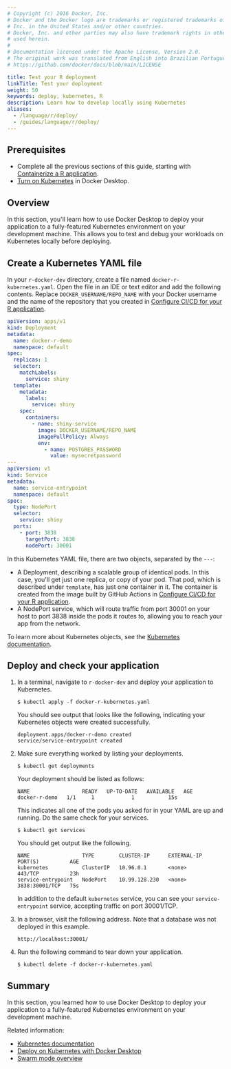 ```yaml
---
# Copyright (c) 2016 Docker, Inc.
# Docker and the Docker logo are trademarks or registered trademarks of Docker,
# Inc. in the United States and/or other countries.
# Docker, Inc. and other parties may also have trademark rights in other terms
# used herein.
#
# Documentation licensed under the Apache License, Version 2.0.
# The original work was translated from English into Brazilian Portuguese.
# https://github.com/docker/docs/blob/main/LICENSE

title: Test your R deployment
linkTitle: Test your deployment
weight: 50
keywords: deploy, kubernetes, R
description: Learn how to develop locally using Kubernetes
aliases:
  - /language/r/deploy/
  - /guides/language/r/deploy/
---
```

## Prerequisites

- Complete all the previous sections of this guide, starting with [Containerize a R application](containerize.md).
- [Turn on Kubernetes](/manuals/desktop/features/kubernetes.md#install-and-turn-on-kubernetes) in Docker Desktop.

## Overview

In this section, you'll learn how to use Docker Desktop to deploy your application to a fully-featured Kubernetes environment on your development machine. This allows you to test and debug your workloads on Kubernetes locally before deploying.

## Create a Kubernetes YAML file

In your `r-docker-dev` directory, create a file named
`docker-r-kubernetes.yaml`. Open the file in an IDE or text editor and add
the following contents. Replace `DOCKER_USERNAME/REPO_NAME` with your Docker
username and the name of the repository that you created in [Configure CI/CD for
your R application](configure-ci-cd.md).

```yaml
apiVersion: apps/v1
kind: Deployment
metadata:
  name: docker-r-demo
  namespace: default
spec:
  replicas: 1
  selector:
    matchLabels:
      service: shiny
  template:
    metadata:
      labels:
        service: shiny
    spec:
      containers:
        - name: shiny-service
          image: DOCKER_USERNAME/REPO_NAME
          imagePullPolicy: Always
          env:
            - name: POSTGRES_PASSWORD
              value: mysecretpassword
---
apiVersion: v1
kind: Service
metadata:
  name: service-entrypoint
  namespace: default
spec:
  type: NodePort
  selector:
    service: shiny
  ports:
    - port: 3838
      targetPort: 3838
      nodePort: 30001
```

In this Kubernetes YAML file, there are two objects, separated by the `---`:

- A Deployment, describing a scalable group of identical pods. In this case,
  you'll get just one replica, or copy of your pod. That pod, which is
  described under `template`, has just one container in it. The
  container is created from the image built by GitHub Actions in [Configure CI/CD for
  your R application](configure-ci-cd.md).
- A NodePort service, which will route traffic from port 30001 on your host to
  port 3838 inside the pods it routes to, allowing you to reach your app
  from the network.

To learn more about Kubernetes objects, see the [Kubernetes documentation](https://kubernetes.io/docs/home/).

## Deploy and check your application

1. In a terminal, navigate to `r-docker-dev` and deploy your application to
   Kubernetes.

   ```console
   $ kubectl apply -f docker-r-kubernetes.yaml
   ```

   You should see output that looks like the following, indicating your Kubernetes objects were created successfully.

   ```text
   deployment.apps/docker-r-demo created
   service/service-entrypoint created
   ```

2. Make sure everything worked by listing your deployments.

   ```console
   $ kubectl get deployments
   ```

   Your deployment should be listed as follows:

   ```shell
   NAME                 READY   UP-TO-DATE   AVAILABLE   AGE
   docker-r-demo   1/1     1            1           15s
   ```

   This indicates all one of the pods you asked for in your YAML are up and running. Do the same check for your services.

   ```console
   $ kubectl get services
   ```

   You should get output like the following.

   ```shell
   NAME                 TYPE        CLUSTER-IP      EXTERNAL-IP   PORT(S)          AGE
   kubernetes           ClusterIP   10.96.0.1       <none>        443/TCP          23h
   service-entrypoint   NodePort    10.99.128.230   <none>        3838:30001/TCP   75s
   ```

   In addition to the default `kubernetes` service, you can see your `service-entrypoint` service, accepting traffic on port 30001/TCP.

3. In a browser, visit the following address. Note that a database was not deployed in
   this example.

   ```console
   http://localhost:30001/
   ```

4. Run the following command to tear down your application.

   ```console
   $ kubectl delete -f docker-r-kubernetes.yaml
   ```

## Summary

In this section, you learned how to use Docker Desktop to deploy your application to a fully-featured Kubernetes environment on your development machine.

Related information:

- [Kubernetes documentation](https://kubernetes.io/docs/home/)
- [Deploy on Kubernetes with Docker Desktop](/manuals/desktop/features/kubernetes.md)
- [Swarm mode overview](/manuals/engine/swarm/_index.md)
